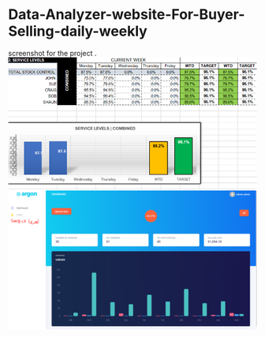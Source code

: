 # Data-Analyzer-website-For-Buyer-Selling-daily-weekly
screenshot for the project .
![enter image description here](https://github.com/HoSheiMa/Data-Analyzer-website-For-Buyer-Selling-daily-weekly/blob/main/3695D5DB-645F-4ACA-88A6-1AC1AE2D769D.png?raw=true)![enter image description here](https://github.com/HoSheiMa/Data-Analyzer-website-For-Buyer-Selling-daily-weekly/blob/main/image.png?raw=true)

